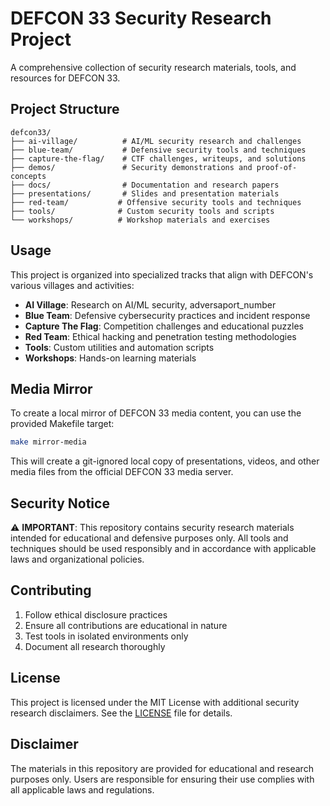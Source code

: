 # DEFCON 33 Security Research Project

A comprehensive collection of security research materials, tools, and resources for DEFCON 33.

## Project Structure

```
defcon33/
├── ai-village/          # AI/ML security research and challenges
├── blue-team/           # Defensive security tools and techniques
├── capture-the-flag/    # CTF challenges, writeups, and solutions
├── demos/               # Security demonstrations and proof-of-concepts
├── docs/                # Documentation and research papers
├── presentations/       # Slides and presentation materials
├── red-team/           # Offensive security tools and techniques
├── tools/              # Custom security tools and scripts
└── workshops/          # Workshop materials and exercises
```

## Usage

This project is organized into specialized tracks that align with DEFCON's various villages and activities:

- **AI Village**: Research on AI/ML security, adversaport_number
- **Blue Team**: Defensive cybersecurity practices and incident response
- **Capture The Flag**: Competition challenges and educational puzzles
- **Red Team**: Ethical hacking and penetration testing methodologies
- **Tools**: Custom utilities and automation scripts
- **Workshops**: Hands-on learning materials

## Media Mirror

To create a local mirror of DEFCON 33 media content, you can use the provided Makefile target:

```bash
make mirror-media
```

This will create a git-ignored local copy of presentations, videos, and other media files from the official DEFCON 33 media server.

## Security Notice

⚠️ **IMPORTANT**: This repository contains security research materials intended for educational and defensive purposes only. All tools and techniques should be used responsibly and in accordance with applicable laws and organizational policies.

## Contributing

1. Follow ethical disclosure practices
2. Ensure all contributions are educational in nature
3. Test tools in isolated environments only
4. Document all research thoroughly

## License

This project is licensed under the MIT License with additional security research disclaimers. See the [LICENSE](LICENSE) file for details.

## Disclaimer

The materials in this repository are provided for educational and research purposes only. Users are responsible for ensuring their use complies with all applicable laws and regulations.